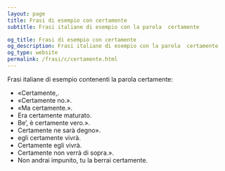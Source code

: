 ```yaml
---
layout: page
title: Frasi di esempio con certamente 
subtitle: Frasi italiane di esempio con la parola  certamente

og_title: Frasi di esempio con certamente 
og_description: Frasi italiane di esempio con la parola  certamente
og_type: website
permalink: /frasi/c/certamente.html
---
```


Frasi italiane di esempio contenenti la parola certamente:


- «Certamente,.
- «Certamente no.».
- «Ma certamente.».
- Era certamente maturato.
- Be’, è certamente vero.».
- Certamente ne sarà degno».
- egli certamente vivrà.
- Certamente egli vivrà.
- Certamente non verrà di sopra.».
- Non andrai impunito, tu la berrai certamente.
